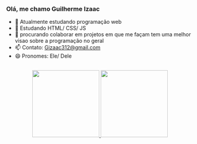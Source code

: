 ### Olá, me chamo Guilherme Izaac


- 🔭 Atualmente estudando programação web
- 🌱 Estudando HTML/ CSS/ JS
- 👯 procurando colaborar em projetos em que me façam tem uma melhor visao sobre a programação no geral
- 📫 Contato: Gizaac312@gmail.com
- 😄 Pronomes: Ele/ Dele

##

<div align="center">
  <a href="https://github.com/guizaac">
  <img height="180em" src="https://github-readme-stats.vercel.app/api?username=guizaac&show_icons=true&theme=dark&include_all_commits=true&count_private=true"/>
  <img height="180em" src="https://github-readme-stats.vercel.app/api/top-langs/?username=guizaac&layout=compact&langs_count=7&theme=city_lights"/>
</div>
